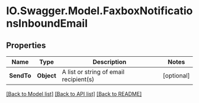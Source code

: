 # IO.Swagger.Model.FaxboxNotificationsInboundEmail
## Properties

Name | Type | Description | Notes
------------ | ------------- | ------------- | -------------
**SendTo** | **Object** | A list or string of email recipient(s) | [optional] 

[[Back to Model list]](../README.md#documentation-for-models) [[Back to API list]](../README.md#documentation-for-api-endpoints) [[Back to README]](../README.md)

